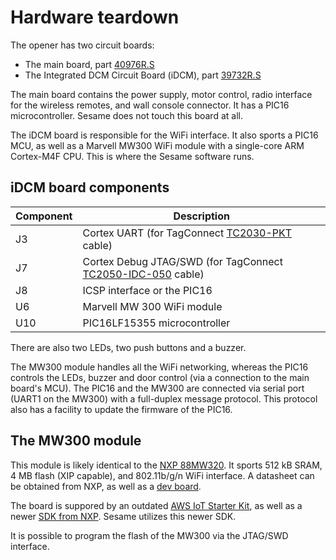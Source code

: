 # Hardware teardown

The opener has two circuit boards:

* The main board, part [40976R.S]
* The Integrated DCM Circuit Board (iDCM), part [39732R.S]

The main board contains the power supply, motor control, radio interface
for the wireless remotes, and wall console connector. It has a PIC16
microcontroller. Sesame does not touch this board at all.

The iDCM board is responsible for the WiFi interface. It also sports a PIC16
MCU, as well as a Marvell MW300 WiFi module with a single-core ARM Cortex-M4F
CPU. This is where the Sesame software runs.

## iDCM board components

| Component | Description |
| --------- | ----------- |
| J3  | Cortex UART (for TagConnect [TC2030-PKT] cable)|
| J7  | Cortex Debug JTAG/SWD (for TagConnect [TC2050-IDC-050] cable)|
| J8  | ICSP interface or the PIC16 |
| U6  | Marvell MW 300 WiFi module |
| U10 | PIC16LF15355 microcontroller |

There are also two LEDs, two push buttons and a buzzer.

The MW300 module handles all the WiFi networking, whereas the PIC16
controls the LEDs, buzzer and door control (via a connection to the main
board's MCU). The PIC16 and the MW300 are connected via serial port
(UART1 on the MW300) with a full-duplex message protocol.
This protocol also has a facility to update the firmware of the PIC16.

## The MW300 module

This module is likely identical to the [NXP 88MW320]. 
It sports 512 kB SRAM, 4 MB flash (XIP capable), and 802.11b/g/n WiFi interface.
A datasheet can be obtained from NXP, as well as a [dev board].

The board is suppored by an outdated
[AWS IoT Starter Kit](https://docs.aws.amazon.com/freertos/latest/userguide/getting_started_mw32x.html),
as well as a newer [SDK from NXP](https://github.com/nxptest/mw320_sdk/).
Sesame utilizes this newer SDK.

It is possible to program the flash of the MW300 via the JTAG/SWD
interface.

[40976R.S]: https://store.geniecompany.com/products/circuit-board-40976r-s
[39732R.S]: https://store.geniecompany.com/products/integrated-dcm-circuit-board-39732r-s
[TC2030-PKT]: https://www.tag-connect.com/product/tc2030-pkt-6-pin-cable-with-legs-for-use-with-microchip-pickit-3
[TC2050-IDC-050]: https://www.tag-connect.com/product/tc2050-idc-050
[NXP 88MW320]: https://www.nxp.com/products/88MW30X
[dev board]: https://www.nxp.com/part/RDMW320-R0

